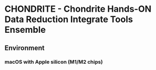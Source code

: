 # CHONDRITE - Chondrite Hands-ON Data Reduction Integrate Tools Ensemble
## Environment
### macOS with Apple silicon (M1/M2 chips)

